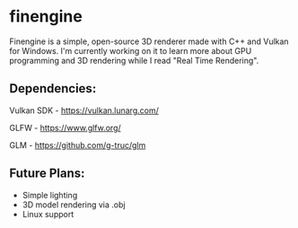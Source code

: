 <h1>finengine</h1>
<p>Finengine is a simple, open-source 3D renderer made with C++ and Vulkan for Windows. I'm currently working on it to learn more about GPU programming and 3D rendering while I read "Real Time Rendering".</p>

<h2>Dependencies:</h2>
<p>Vulkan SDK - <a href="https://vulkan.lunarg.com/">https://vulkan.lunarg.com/</a></p>
<p>GLFW - <a href="https://www.glfw.org/">https://www.glfw.org/</a></p>
<p>GLM - <a href="https://github.com/g-truc/glm">https://github.com/g-truc/glm</a></p>

<h2>Future Plans:</h2>
<ul>
  <li>Simple lighting</li>
  <li>3D model rendering via .obj</li>
  <li>Linux support</li>
</ul>
